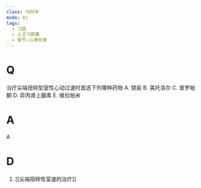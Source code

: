 ```yaml
---
class: 内科学
mode: A1
tags:
  - 习题
  - 人卫习题集
  - 章节-心律失常
---
```


# Q
治疗尖端扭转型室性心动过速时首选下列哪种药物
A. 镁盐 
B. 美托洛尔
C. 普罗帕酮 
D. 异丙肾上腺素
E. 维拉帕米
# A
A

# D
1. [[尖端扭转性室速的治疗]]